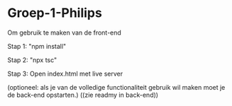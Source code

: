 # Groep-1-Philips

Om gebruik te maken van de front-end

Stap 1: "npm install"

Stap 2: "npx tsc"

Stap 3: Open index.html met live server

(optioneel: als je van de volledige functionaliteit gebruik wil maken moet je de back-end opstarten.)
((zie readmy in back-end))
